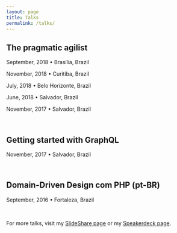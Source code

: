 ```yaml
---
layout: page
title: Talks
permalink: /talks/
---
```


## The pragmatic agilist

<span class="post-date">September, 2018</span> &bull; Brasília, Brazil

<span class="post-date">November, 2018</span> &bull; Curitiba, Brazil

<span class="post-date">July, 2018</span> &bull; Belo Horizonte, Brazil

<span class="post-date">June, 2018</span> &bull; Salvador, Brazil

<span class="post-date">November, 2017</span> &bull; Salvador, Brazil

<script async class="speakerdeck-embed" data-id="a939e7fc83b743b8b0e6dc15f8bb5cbc" data-ratio="1.33333333333333" src="//speakerdeck.com/assets/embed.js"></script>


&nbsp;


## Getting started with GraphQL

<span class="post-date">November, 2017</span> &bull; Salvador, Brazil

<script async class="speakerdeck-embed" data-id="834a012ee9444a319e88243d0610f1ff" data-ratio="1.33333333333333" src="//speakerdeck.com/assets/embed.js"></script>


&nbsp;

 
## Domain-Driven Design com PHP (pt-BR)

<span class="post-date">September, 2016</span> &bull; Fortaleza, Brazil

<script async class="speakerdeck-embed" data-id="548bfe9582f04e1c845eaed3443b3cef" data-ratio="1.33333333333333" src="//speakerdeck.com/assets/embed.js"></script>
 
 
&nbsp;
 
 
For more talks, visit my [SlideShare page](https://www.slideshare.net/ThiagoChaves) or my [Speakerdeck page](https://speakerdeck.com/thicolares).